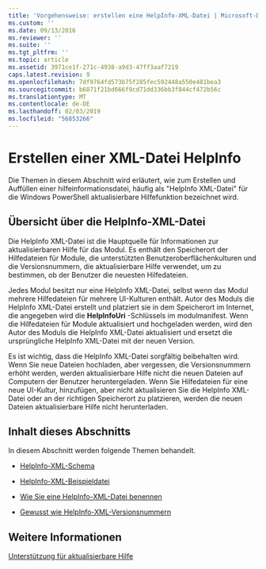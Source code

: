 ```yaml
---
title: 'Vorgehensweise: erstellen eine HelpInfo-XML-Datei | Microsoft-Dokumentation'
ms.custom: ''
ms.date: 09/13/2016
ms.reviewer: ''
ms.suite: ''
ms.tgt_pltfrm: ''
ms.topic: article
ms.assetid: 3971ce1f-271c-4938-a9d3-47ff3aaf7219
caps.latest.revision: 9
ms.openlocfilehash: 7df9764fd573b75f285fec592448a550e481bea3
ms.sourcegitcommit: b6871f21bd666f9cd71dd336bb3f844cf472b56c
ms.translationtype: MT
ms.contentlocale: de-DE
ms.lasthandoff: 02/03/2019
ms.locfileid: "56853266"
---
```

# <a name="how-to-create-a-helpinfo-xml-file"></a>Erstellen einer XML-Datei HelpInfo

Die Themen in diesem Abschnitt wird erläutert, wie zum Erstellen und Auffüllen einer hilfeinformationsdatei, häufig als "HelpInfo XML-Datei" für die Windows PowerShell aktualisierbare Hilfefunktion bezeichnet wird.

## <a name="helpinfo-xml-file-overview"></a>Übersicht über die HelpInfo-XML-Datei

Die HelpInfo XML-Datei ist die Hauptquelle für Informationen zur aktualisierbaren Hilfe für das Modul. Es enthält den Speicherort der Hilfedateien für Module, die unterstützten Benutzeroberflächenkulturen und die Versionsnummern, die aktualisierbare Hilfe verwendet, um zu bestimmen, ob der Benutzer die neuesten Hilfedateien.

Jedes Modul besitzt nur eine HelpInfo XML-Datei, selbst wenn das Modul mehrere Hilfedateien für mehrere UI-Kulturen enthält. Autor des Moduls die HelpInfo XML-Datei erstellt und platziert sie in dem Speicherort im Internet, die angegeben wird die **HelpInfoUri** -Schlüssels im modulmanifest. Wenn die Hilfedateien für Module aktualisiert und hochgeladen werden, wird den Autor des Moduls die HelpInfo XML-Datei aktualisiert und ersetzt die ursprüngliche HelpInfo XML-Datei mit der neuen Version.

Es ist wichtig, dass die HelpInfo XML-Datei sorgfältig beibehalten wird. Wenn Sie neue Dateien hochladen, aber vergessen, die Versionsnummern erhöht werden, werden aktualisierbare Hilfe nicht die neuen Dateien auf Computern der Benutzer heruntergeladen. Wenn Sie Hilfedateien für eine neue UI-Kultur, hinzufügen, aber nicht aktualisieren Sie die HelpInfo XML-Datei oder an der richtigen Speicherort zu platzieren, werden die neuen Dateien aktualisierbare Hilfe nicht herunterladen.

## <a name="in-this-section"></a>Inhalt dieses Abschnitts

In diesem Abschnitt werden folgende Themen behandelt.

- [HelpInfo-XML-Schema](./helpinfo-xml-schema.md)

- [HelpInfo-XML-Beispieldatei](./helpinfo-xml-sample-file.md)

- [Wie Sie eine HelpInfo-XML-Datei benennen](./how-to-name-a-helpinfo-xml-file.md)

- [Gewusst wie HelpInfo-XML-Versionsnummern](./how-to-set-helpinfo-xml-version-numbers.md)

## <a name="see-also"></a>Weitere Informationen

[Unterstützung für aktualisierbare Hilfe](./supporting-updatable-help.md)